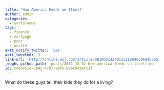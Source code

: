 ```yaml
---
title: 'How America Feeds on Itself'
author: admin
categories:
  - world-news
tags:
  - finance
  - mortgage
  - poor
  - wealth
aktt_notify_twitter: 'yes'
aktt_tweeted: '1'
link-url: 'http://online.wsj.com/article/SB10001424053111904060604576572532029526792.html'
_wpghs_github_path: _posts/2011-10-02-how-america-feeds-on-itself.md
id: cddd851e-ca45-4787-86f6-b06c94aafc1f
---
```

<p>What do these guys tell their kids they do for a living?</p>
